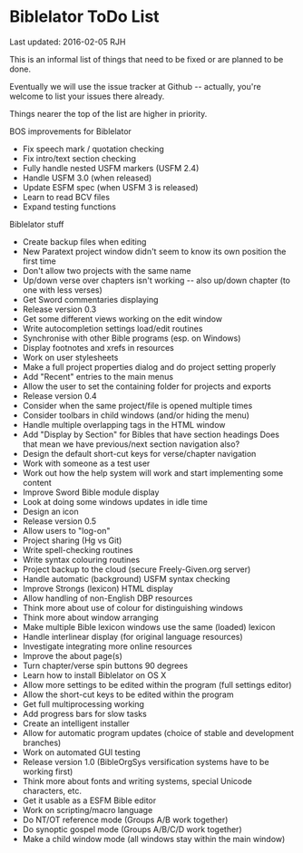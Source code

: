 Biblelator ToDo List
====================

Last updated: 2016-02-05 RJH


This is an informal list of things that need to be fixed or are planned to be done.

Eventually we will use the issue tracker at Github
    -- actually, you're welcome to list your issues there already.

Things nearer the top of the list are higher in priority.

BOS improvements for Biblelator
* Fix speech mark / quotation checking
* Fix intro/text section checking
* Fully handle nested USFM markers (USFM 2.4)
* Handle USFM 3.0 (when released)
* Update ESFM spec (when USFM 3 is released)
* Learn to read BCV files
* Expand testing functions

Biblelator stuff
* Create backup files when editing
* New Paratext project window didn't seem to know its own position the first time
* Don't allow two projects with the same name
* Up/down verse over chapters isn't working -- also up/down chapter (to one with less verses)
* Get Sword commentaries displaying
* Release version 0.3
* Get some different views working on the edit window
* Write autocompletion settings load/edit routines
* Synchronise with other Bible programs (esp. on Windows)
* Display footnotes and xrefs in resources
* Work on user stylesheets
* Make a full project properties dialog and do project setting properly
* Add "Recent" entries to the main menus
* Allow the user to set the containing folder for projects and exports
* Release version 0.4
* Consider when the same project/file is opened multiple times
* Consider toolbars in child windows (and/or hiding the menu)
* Handle multiple overlapping tags in the HTML window
* Add "Display by Section" for Bibles that have section headings
    Does that mean we have previous/next section navigation also?
* Design the default short-cut keys for verse/chapter navigation
* Work with someone as a test user
* Work out how the help system will work and start implementing some content
* Improve Sword Bible module display
* Look at doing some windows updates in idle time
* Design an icon
* Release version 0.5
* Allow users to "log-on"
* Project sharing (Hg vs Git)
* Write spell-checking routines
* Write syntax colouring routines
* Project backup to the cloud (secure Freely-Given.org server)
* Handle automatic (background) USFM syntax checking
* Improve Strongs (lexicon) HTML display
* Allow handling of non-English DBP resources
* Think more about use of colour for distinguishing windows
* Think more about window arranging
* Make multiple Bible lexicon windows use the same (loaded) lexicon
* Handle interlinear display (for original language resources)
* Investigate integrating more online resources
* Improve the about page(s)
* Turn chapter/verse spin buttons 90 degrees
* Learn how to install Biblelator on OS X
* Allow more settings to be edited within the program (full settings editor)
* Allow the short-cut keys to be edited within the program
* Get full multiprocessing working
* Add progress bars for slow tasks
* Create an intelligent installer
* Allow for automatic program updates (choice of stable and development branches)
* Work on automated GUI testing
* Release version 1.0 (BibleOrgSys versification systems have to be working first)
* Think more about fonts and writing systems, special Unicode characters, etc.
* Get it usable as a ESFM Bible editor
* Work on scripting/macro language
* Do NT/OT reference mode (Groups A/B work together)
* Do synoptic gospel mode (Groups A/B/C/D work together)
* Make a child window mode (all windows stay within the main window)
